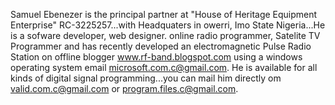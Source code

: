 Samuel Ebenezer is the principal partner at "House of Heritage Equipment Enterprise" RC-3225257...with Headquaters in owerri, Imo State Nigeria...He is a sofware developer, web designer. online radio programmer, Satelite TV Programmer and has recently developed an electromagnetic Pulse Radio Station on offline blogger www.rf-band.blogspot.com using a windows operating system email microsoft.com.c@gmail.com. He is available for all kinds of digital signal programming...you can mail him directly om valid.com.c@gmail.com or program.files.c@gmail.com. 
